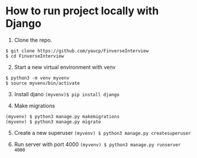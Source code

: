 # How to run project locally with Django

1. Clone the repo. 

```
$ git clone https://github.com/yaucp/FinverseInterview
$ cd FinverseInterview
```

2. Start a new virtual environment with venv
```
$ python3 -m venv myvenv
$ source myvenv/bin/activate
```

3. Install djano
`(myvenv)$ pip install django`

4. Make migrations
```
(myvenv) $ python3 manage.py makemigrations
(myvenv) $ python3 manage.py migrate
```

5. Create a new superuser
`(myvenv) $ python3 manage.py createsuperuser`

6. Run server with port 4000
`(myvenv) $ python3 manage.py runserver 4000`
